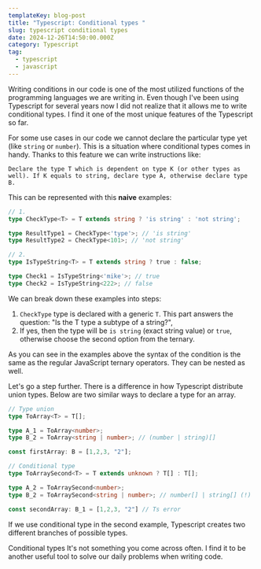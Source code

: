 ```yaml
---
templateKey: blog-post
title: "Typescript: Conditional types "
slug: typescript conditional types
date: 2024-12-26T14:50:00.000Z
category: Typescript
tag:
  - typescript
  - javascript
---
```

Writing conditions in our code is one of the most utilized functions of the programming languages we are writing in. Even though I've been using Typescript for several years now I did not realize that it allows me to write conditional types. I find it one of the most unique features of the Typescript so far.

For some use cases in our code we cannot declare the particular type yet (like `string` or `number`). This is a situation where conditional types comes in handy.
Thanks to this feature we can write instructions like:
```
Declare the type T which is dependent on type K (or other types as well). If K equals to string, declare type A, otherwise declare type B.
```

This can be represented with this __naive__ examples:
```typescript
// 1.
type CheckType<T> = T extends string ? 'is string' : 'not string';

type ResultType1 = CheckType<'type'>; // 'is string'
type ResultType2 = CheckType<101>; // 'not string'

// 2.
type IsTypeString<T> = T extends string ? true : false;

type Check1 = IsTypeString<'mike'>; // true
type Check2 = IsTypeString<222>; // false
```

We can break down these examples into steps:
1) `CheckType` type is declared with a generic `T`. This part answers the question: "Is the T type a subtype of a string?",
2) If yes, then the type will be `is string` (exact string value) or `true`, otherwise choose the second option from the ternary.

As you can see in the examples above the syntax of the condition is the same as the regular JavaScript ternary operators. They can be nested as well.

Let's go a step further. There is a difference in how Typescript distribute union types. Below are two similar ways to declare a type for an array.
```typescript
// Type union
type ToArray<T> = T[];

type A_1 = ToArray<number>;
type B_2 = ToArray<string | number>; // (number | string)[]

const firstArray: B = [1,2,3, "2"];

// Conditional type
type ToArraySecond<T> = T extends unknown ? T[] : T[];

type A_2 = ToArraySecond<number>;
type B_2 = ToArraySecond<string | number>; // number[] | string[] (!)

const secondArray: B_1 = [1,2,3, "2"] // Ts error
```

If we use conditional type in the second example, Typescript creates two different branches of possible types. 

Conditional types It's not something you come across often. I find it to be another useful tool to solve our daily problems when writing code.
